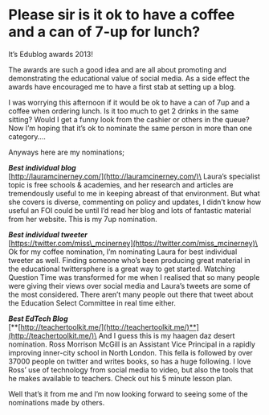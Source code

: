 <!--
slug: please-sir-is-it-ok-to-have-a-coffee-and-a-can-of
date: Sun Dec 01 2013 22:16:00 GMT+0000 (GMT Standard Time)
tags: 
title: Please sir is it ok to have a coffee and a can of 7-up for lunch?
id: 68713679243
link: http://winstanleyjohn.tumblr.com/post/68713679243/please-sir-is-it-ok-to-have-a-coffee-and-a-can-of
raw: {"blog_name":"winstanleyjohn","id":68713679243,"post_url":"http://winstanleyjohn.tumblr.com/post/68713679243/please-sir-is-it-ok-to-have-a-coffee-and-a-can-of","slug":"please-sir-is-it-ok-to-have-a-coffee-and-a-can-of","type":"text","date":"2013-12-01 22:16:00 GMT","timestamp":1385936160,"state":"published","format":"html","reblog_key":"y3uuR0oc","tags":[],"short_url":"http://tmblr.co/ZOHbmr--fucB","summary":"Please sir is it ok to have a coffee and a can of 7-up for lunch?","recommended_source":null,"recommended_color":null,"highlighted":[],"note_count":0,"title":"Please sir is it ok to have a coffee and a can of 7-up for lunch?","body":"<p>It’s Edublog awards 2013!</p>\n<p>The awards are such a good idea and are all about promoting and demonstrating the educational value of social media. As a side effect the awards have encouraged me to have a first stab at setting up a blog.</p>\n<p>I was worrying this afternoon if it would be ok to have a can of 7up and a coffee when ordering lunch. Is it too much to get 2 drinks in the same sitting? Would I get a funny look from the cashier or others in the queue? Now I’m hoping that it’s ok to nominate the same person in more than one category….</p>\n<p>Anyways here are my nominations;</p>\n<p><em><strong>Best individual blog</strong></em><br/><a href=\"http://lauramcinerney.com/\" target=\"_blank\">http://lauramcinerney.com/</a><br/>Laura’s specialist topic is free schools &amp; academies, and her research and articles are tremendously useful to me in keeping abreast of that environment. But what she covers is diverse, commenting on policy and updates, I didn’t know how useful an FOI could be until I’d read her blog and lots of fantastic material from her website. This is my 7up nomination.</p>\n<p><em><strong>Best individual tweeter</strong></em><br/><a href=\"https://twitter.com/miss_mcinerney\" target=\"_blank\">https://twitter.com/miss_mcinerney</a><br/>Ok for my coffee nomination, I’m nominating Laura for best individual tweeter as well. Finding someone who’s been producing great material in the educational twittersphere is a great way to get started. Watching Question Time was transformed for me when I realised that so many people were giving their views over social media and Laura’s tweets are some of the most considered. There aren’t many people out there that tweet about the Education Select Committee in real time either.</p>\n<p><em><strong>Best EdTech Blog</strong></em><br/><a href=\"http://teachertoolkit.me/\" target=\"_blank\"><strong><a href=\"http://teachertoolkit.me/\" target=\"_blank\">http://teachertoolkit.me/</a></strong></a><br/>And I guess this is my haagen daz desert nomination. Ross Morrison McGill is an Assistant Vice Principal in a rapidly improving inner-city school in North London. This fella is followed by over 37000 people on twitter and writes books, so has a huge following. I love Ross’ use of technology from social media to video, but also the tools that he makes available to teachers. Check out his 5 minute lesson plan.</p>\n<p>Well that’s it from me and I’m now looking forward to seeing some of the nominations made by others.</p>","reblog":{"tree_html":"","comment":"<p>It’s Edublog awards 2013!</p>\n<p>The awards are such a good idea and are all about promoting and demonstrating the educational value of social media. As a side effect the awards have encouraged me to have a first stab at setting up a blog.</p>\n<p>I was worrying this afternoon if it would be ok to have a can of 7up and a coffee when ordering lunch. Is it too much to get 2 drinks in the same sitting? Would I get a funny look from the cashier or others in the queue? Now I’m hoping that it’s ok to nominate the same person in more than one category….</p>\n<p>Anyways here are my nominations;</p>\n<p><em><strong>Best individual blog</strong></em><br><a href=\"http://lauramcinerney.com/\" target=\"_blank\">http://lauramcinerney.com/</a><br>Laura’s specialist topic is free schools &amp; academies, and her research and articles are tremendously useful to me in keeping abreast of that environment. But what she covers is diverse, commenting on policy and updates, I didn’t know how useful an FOI could be until I’d read her blog and lots of fantastic material from her website. This is my 7up nomination.</p>\n<p><em><strong>Best individual tweeter</strong></em><br><a href=\"https://twitter.com/miss_mcinerney\" target=\"_blank\">https://twitter.com/miss_mcinerney</a><br>Ok for my coffee nomination, I’m nominating Laura for best individual tweeter as well. Finding someone who’s been producing great material in the educational twittersphere is a great way to get started. Watching Question Time was transformed for me when I realised that so many people were giving their views over social media and Laura’s tweets are some of the most considered. There aren’t many people out there that tweet about the Education Select Committee in real time either.</p>\n<p><em><strong>Best EdTech Blog</strong></em><br><a href=\"http://teachertoolkit.me/\" target=\"_blank\"><strong><a href=\"http://teachertoolkit.me/\" target=\"_blank\">http://teachertoolkit.me/</a></strong></a><br>And I guess this is my haagen daz desert nomination. Ross Morrison McGill is an Assistant Vice Principal in a rapidly improving inner-city school in North London. This fella is followed by over 37000 people on twitter and writes books, so has a huge following. I love Ross’ use of technology from social media to video, but also the tools that he makes available to teachers. Check out his 5 minute lesson plan.</p>\n<p>Well that’s it from me and I’m now looking forward to seeing some of the nominations made by others.</p>"},"trail":[{"blog":{"name":"winstanleyjohn","active":true,"theme":{"avatar_shape":"square","background_color":"#FAFAFA","body_font":"Helvetica Neue","header_bounds":0,"header_image":"https://secure.assets.tumblr.com/images/default_header/optica_pattern_01.png?_v=f67ca5ac5d1c4a0526964674cb5a0605","header_image_focused":"https://secure.assets.tumblr.com/images/default_header/optica_pattern_01.png?_v=f67ca5ac5d1c4a0526964674cb5a0605","header_image_scaled":"https://secure.assets.tumblr.com/images/default_header/optica_pattern_01.png?_v=f67ca5ac5d1c4a0526964674cb5a0605","header_stretch":true,"link_color":"#529ECC","show_avatar":true,"show_description":true,"show_header_image":true,"show_title":true,"title_color":"#444444","title_font":"Gibson","title_font_weight":"bold"}},"post":{"id":"68713679243"},"content_raw":"<p>It’s Edublog awards 2013!</p>\n<p>The awards are such a good idea and are all about promoting and demonstrating the educational value of social media. As a side effect the awards have encouraged me to have a first stab at setting up a blog.</p>\n<p>I was worrying this afternoon if it would be ok to have a can of 7up and a coffee when ordering lunch. Is it too much to get 2 drinks in the same sitting? Would I get a funny look from the cashier or others in the queue? Now I’m hoping that it’s ok to nominate the same person in more than one category….</p>\n<p>Anyways here are my nominations;</p>\n<p><em><strong>Best individual blog</strong></em><br><a href=\"http://lauramcinerney.com/\" target=\"_blank\">http://lauramcinerney.com/</a><br>Laura’s specialist topic is free schools &amp; academies, and her research and articles are tremendously useful to me in keeping abreast of that environment. But what she covers is diverse, commenting on policy and updates, I didn’t know how useful an FOI could be until I’d read her blog and lots of fantastic material from her website. This is my 7up nomination.</p>\n<p><em><strong>Best individual tweeter</strong></em><br><a href=\"https://twitter.com/miss_mcinerney\" target=\"_blank\">https://twitter.com/miss_mcinerney</a><br>Ok for my coffee nomination, I’m nominating Laura for best individual tweeter as well. Finding someone who’s been producing great material in the educational twittersphere is a great way to get started. Watching Question Time was transformed for me when I realised that so many people were giving their views over social media and Laura’s tweets are some of the most considered. There aren’t many people out there that tweet about the Education Select Committee in real time either.</p>\n<p><em><strong>Best EdTech Blog</strong></em><br><a href=\"http://teachertoolkit.me/\" target=\"_blank\"><strong><a href=\"http://teachertoolkit.me/\" target=\"_blank\">http://teachertoolkit.me/</a></strong></a><br>And I guess this is my haagen daz desert nomination. Ross Morrison McGill is an Assistant Vice Principal in a rapidly improving inner-city school in North London. This fella is followed by over 37000 people on twitter and writes books, so has a huge following. I love Ross’ use of technology from social media to video, but also the tools that he makes available to teachers. Check out his 5 minute lesson plan.</p>\n<p>Well that’s it from me and I’m now looking forward to seeing some of the nominations made by others.</p>","content":"<p>It’s Edublog awards 2013!</p>\n<p>The awards are such a good idea and are all about promoting and demonstrating the educational value of social media. As a side effect the awards have encouraged me to have a first stab at setting up a blog.</p>\n<p>I was worrying this afternoon if it would be ok to have a can of 7up and a coffee when ordering lunch. Is it too much to get 2 drinks in the same sitting? Would I get a funny look from the cashier or others in the queue? Now I’m hoping that it’s ok to nominate the same person in more than one category….</p>\n<p>Anyways here are my nominations;</p>\n<p><em><strong>Best individual blog</strong></em><br /><a href=\"http://lauramcinerney.com/\" target=\"_blank\">http://lauramcinerney.com/</a><br />Laura’s specialist topic is free schools &amp; academies, and her research and articles are tremendously useful to me in keeping abreast of that environment. But what she covers is diverse, commenting on policy and updates, I didn’t know how useful an FOI could be until I’d read her blog and lots of fantastic material from her website. This is my 7up nomination.</p>\n<p><em><strong>Best individual tweeter</strong></em><br /><a href=\"https://twitter.com/miss_mcinerney\" target=\"_blank\">https://twitter.com/miss_mcinerney</a><br />Ok for my coffee nomination, I’m nominating Laura for best individual tweeter as well. Finding someone who’s been producing great material in the educational twittersphere is a great way to get started. Watching Question Time was transformed for me when I realised that so many people were giving their views over social media and Laura’s tweets are some of the most considered. There aren’t many people out there that tweet about the Education Select Committee in real time either.</p>\n<p><em><strong>Best EdTech Blog</strong></em><br /><a href=\"http://teachertoolkit.me/\" target=\"_blank\"><strong></strong></a><a href=\"http://teachertoolkit.me/\" target=\"_blank\">http://teachertoolkit.me/</a><br />And I guess this is my haagen daz desert nomination. Ross Morrison McGill is an Assistant Vice Principal in a rapidly improving inner-city school in North London. This fella is followed by over 37000 people on twitter and writes books, so has a huge following. I love Ross’ use of technology from social media to video, but also the tools that he makes available to teachers. Check out his 5 minute lesson plan.</p>\n<p>Well that’s it from me and I’m now looking forward to seeing some of the nominations made by others.</p>","is_current_item":true,"is_root_item":true}]}
publish: 2013-12-01
-->


Please sir is it ok to have a coffee and a can of 7-up for lunch?
=================================================================

It’s Edublog awards 2013!

The awards are such a good idea and are all about promoting and
demonstrating the educational value of social media. As a side effect
the awards have encouraged me to have a first stab at setting up a blog.

I was worrying this afternoon if it would be ok to have a can of 7up and
a coffee when ordering lunch. Is it too much to get 2 drinks in the same
sitting? Would I get a funny look from the cashier or others in the
queue? Now I’m hoping that it’s ok to nominate the same person in more
than one category….

Anyways here are my nominations;

***Best individual blog***\
[http://lauramcinerney.com/](http://lauramcinerney.com/)\
Laura’s specialist topic is free schools & academies, and her research
and articles are tremendously useful to me in keeping abreast of that
environment. But what she covers is diverse, commenting on policy and
updates, I didn’t know how useful an FOI could be until I’d read her
blog and lots of fantastic material from her website. This is my 7up
nomination.

***Best individual tweeter***\
[https://twitter.com/miss\_mcinerney](https://twitter.com/miss_mcinerney)\
Ok for my coffee nomination, I’m nominating Laura for best individual
tweeter as well. Finding someone who’s been producing great material in
the educational twittersphere is a great way to get started. Watching
Question Time was transformed for me when I realised that so many people
were giving their views over social media and Laura’s tweets are some of
the most considered. There aren’t many people out there that tweet about
the Education Select Committee in real time either.

***Best EdTech Blog***\
[**[http://teachertoolkit.me/](http://teachertoolkit.me/)**](http://teachertoolkit.me/)\
And I guess this is my haagen daz desert nomination. Ross Morrison
McGill is an Assistant Vice Principal in a rapidly improving inner-city
school in North London. This fella is followed by over 37000 people on
twitter and writes books, so has a huge following. I love Ross’ use of
technology from social media to video, but also the tools that he makes
available to teachers. Check out his 5 minute lesson plan.

Well that’s it from me and I’m now looking forward to seeing some of the
nominations made by others.

